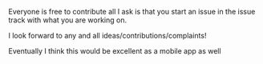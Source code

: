 Everyone is free to contribute all I ask is that you start an issue in the issue track with what you are working on.

I look forward to any and all ideas/contributions/complaints!

Eventually I think this would be excellent as a mobile app as well 